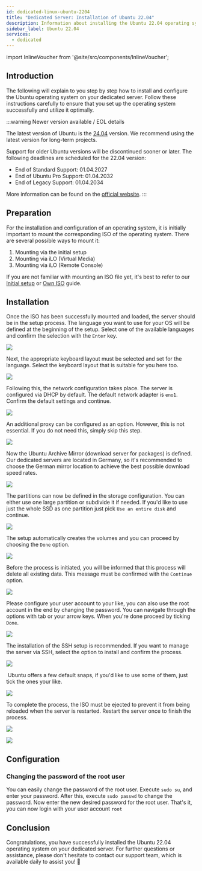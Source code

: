 ```yaml
---
id: dedicated-linux-ubuntu-2204
title: "Dedicated Server: Installation of Ubuntu 22.04"
description: Information about installing the Ubuntu 22.04 operating system on your dedicated server from ZAP-Hosting - ZAP-Hosting.com documentation
sidebar_label: Ubuntu 22.04
services:
  - dedicated
---
```


import InlineVoucher from '@site/src/components/InlineVoucher';

## Introduction

The following will explain to you step by step how to install and configure the Ubuntu operating system on your dedicated server. Follow these instructions carefully to ensure that you set up the operating system successfully and utilize it optimally.



:::warning Newer version available / EOL details

The latest version of Ubuntu is the [24.04](http://localhost:3000/guides/docs/dedicated-ubuntu) version. We recommend using the latest version for long-term projects.

Support for older Ubuntu versions will be discontinued sooner or later. The following deadlines are scheduled for the 22.04 version:

- End of Standard Support: 01.04.2027
- End of Ubuntu Pro Support: 01.04.2032
- End of Legacy Support: 01.04.2034

More information can be found on the [official website](https://ubuntu.com/about/release-cycle).
:::


<InlineVoucher />

## Preparation

For the installation and configuration of an operating system, it is initially important to mount the corresponding ISO of the operating system. There are several possible ways to mount it:

1. Mounting via the initial setup
2. Mounting via iLO (Virtual Media)
3. Mounting via iLO (Remote Console)

If you are not familiar with mounting an ISO file yet, it's best to refer to our [Initial setup](dedicated-setup.md) or [Own ISO](dedicated-iso.md) guide.



## Installation

Once the ISO has been successfully mounted and loaded, the server should be in the setup process. The language you want to use for your OS will be defined at the beginning of the setup. Select one of the available languages and confirm the selection with the `Enter` key. 

![](https://screensaver01.zap-hosting.com/index.php/s/yrHMNzstM23XZH6/preview)

Next, the appropriate keyboard layout must be selected and set for the language. Select the keyboard layout that is suitable for you here too. 

![](https://screensaver01.zap-hosting.com/index.php/s/x9kYGEWS5fy7Wjp/preview)

Following this, the network configuration takes place. The server is configured via DHCP by default. The default network adapter is `eno1`. Confirm the default settings and continue. 

![](https://screensaver01.zap-hosting.com/index.php/s/6mr5kAKJQ39iJt5/preview)

An additional proxy can be configured as an option. However, this is not essential. If you do not need this, simply skip this step. 

![](https://screensaver01.zap-hosting.com/index.php/s/tz97Ee8ZQkxAGGb/preview)

Now the Ubuntu Archive Mirror (download server for packages) is defined. Our dedicated servers are located in Germany, so it's recommended to choose the German mirror location to achieve the best possible download speed rates.

![](https://screensaver01.zap-hosting.com/index.php/s/xNknNyWAbd5DnsZ/preview)

The partitions can now be defined in the storage configuration. You can either use one large partition or subdivide it if needed. If you'd like to use just the whole SSD as one partition just pick `Use an entire disk` and continue.

![](https://screensaver01.zap-hosting.com/index.php/s/2dJ9oeMGjpWn6cZ/preview)

The setup automatically creates the volumes and you can proceed by choosing  the `Done` option.

![](https://screensaver01.zap-hosting.com/index.php/s/WXfzt57Rtm2SQLD/preview)

Before the process is initiated, you will be informed that this process will delete all existing data. This message must be confirmed with the `Continue` option. 

![](https://screensaver01.zap-hosting.com/index.php/s/L3YcGNbYWpMmaDj/preview)

Please configure your user account to your like, you can also use the root account in the end by changing the password.
You can navigate through the options with tab or your arrow keys. When you're done proceed by ticking `Done`.

![](https://screensaver01.zap-hosting.com/index.php/s/mqrjmF2ZmA2Qj9z/preview)





The installation of the SSH setup is recommended. If you want to manage the server via SSH, select the option to install and confirm the process.

![](https://screensaver01.zap-hosting.com/index.php/s/Xz3zzMdZ6C523ip/preview)

​	Ubuntu offers a few default snaps, if you'd like to use some of them, just tick the ones your like.

![](https://screensaver01.zap-hosting.com/index.php/s/wcGiSwX935jXeex/preview)

To complete the process, the ISO must be ejected to prevent it from being reloaded when the server is restarted. Restart the server once to finish the process. 

![](https://screensaver01.zap-hosting.com/index.php/s/SzrxCtJTx2S8Nef/preview)



![](https://screensaver01.zap-hosting.com/index.php/s/x3BRLSepSDFnYGA/preview)



## Configuration



### Changing the password of the root user

You can easily change the password of the root user. Execute `sudo su`, and enter your password. After this, execute `sudo passwd` to change the password. Now enter the new desired password for the root user. That's it, you can now login with your user account `root`



## Conclusion

Congratulations, you have successfully installed the Ubuntu 22.04 operating system on your dedicated server. For further questions or assistance, please don't hesitate to contact our support team, which is available daily to assist you! 🙂






